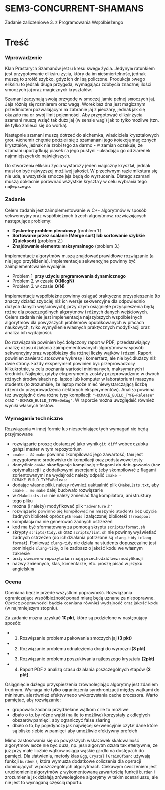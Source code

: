 # SEM3-CONCURRENT-SHAMANS
Zadanie zaliczeniowe 3. z Programowania Współbieżengo

# Treść
### Wprowadzenie
Klan Prastarych Szamanów jest u kresu swego życia. Jedynym ratunkiem jest przygotowanie eliksiru życia, który da im nieśmiertelność, jednak muszą to zrobić szybko, gdyż ich dni są policzone. Produkcja owego eliksiru to jednak długa przygoda, wymagająca zdobycia znacznej ilości smoczych jaj oraz magicznych kryształów.

Szamani zaczynają swoją przygodę w smoczej jamie pełnej smoczych jaj. Jaja różnią się rozmiarem oraz wagą. Worek bez dna jest magicznym przedmiotem pozwalającym na zabranie jaj z pieczary, jednak jak się okazało ma on swój limit pojemności. Aby przygotować eliksir życia szamani muszą wziąć tak dużo jaj (w sensie wagi) jak to tylko możliwe (tzn. ile tylko zmieści się do worka).

Następnie szamani muszą dotrzeć do alchemika, właściciela kryształowych grot. Alchemik chętnie podzieli się z szamanami jego kolekcją magicznych kryształów, jednak nie zrobi tego za darmo - w zamian oczekuje, że szamani uporządkują piasek na jego pustyni - układając go od ziarenek najmniejszych do największych.

Do stworzenia eliksiru życia wystarczy jeden magiczny kryształ, jednak musi on być najwyższej możliwej jakości. W przeciwnym razie mikstura się nie uda, a wszystkie smocze jaja będą do wyrzucenia. Dlatego szamani muszą dokładnie porównać wszystkie kryształy w celu wybrania tego najlepszego.

### Zadanie
Celem zadania jest zaimplementowanie w C++ algorytmów w sposób sekwencyjny oraz współbieżnych trzech algorytmów, rozwiązujących następujące problemy:

* <b>Dyskretny problem plecakowy</b> (problem 1.)
* <b>Sortowanie przez scalanie (Merge sort) lub sortowanie szybkie (Quicksort)</b> (problem 2.)
* <b>Znajdowanie elementu maksymalnego</b> (problem 3.)

Implementacje algorytmów muszą znajdować prawidłowe rozwiązanie (a nie jego przybliżenie). Implementacje sekwencyjne powinny być zaimplementowanie wydajnie:

* Problem 1. <b>przy użyciu programowania dynamicznego</b>
* Problem 2. w czasie <b>O(NlogN)</b>
* Problem 3. w czasie <b>O(N)</b>

Implementacje współbieżne powinny osiągać praktyczne przyspieszenie (to znaczy działać szybciej niż ich wersje sekwencyjne dla odpowiednio dużych danych wejściowych), przy czym osiągnięte przyspieszenia będą różne dla poszczególnych algorytmów i różnych danych wejściowych. Celem zadania nie jest implementacja najszybszych współbieżnych algorytmów dla powyższych problemów opublikowanych w pracach naukowych, tylko wymyślenie własnych praktycznych modyfikacji oraz analiza ich wydajności.

Do rozwiązania powinien być dołączony raport w PDF, przedstawiający analizę czasu działania zaimplementowanych algorytmów w sposób sekwencyjny oraz współbieżny dla różnej liczby wątków i rdzeni. Raport powinien zawierać stosowne wykresy i komentarz, ale nie być dłuższy niż dwie strony. Każdy eksperyment powinien być przeprowadzony kilkukrotnie, w celu poznania wartości minimalnych, maksymalnych i średnich. Najlepiej, gdyby eksperymenty zostały przeprowadzone w dwóch różnych środowiskach np. laptop lub komputer w laboratorium i maszyna students (to zrozumiałe, że laptop może mieć niewystarczającą liczbę rdzeni do przeprowadzenia niektórych eksperymentów). Analiza powinna też uwzględnić dwa różne typy kompilacji: `"-DCMAKE_BUILD_TYPE=Release"` oraz `"-DCMAKE_BUILD_TYPE=Debug"`. W raporcie można uwzględnić również wyniki własnych testów.

### Wymagania techniczne
Rozwiązania w innej formie lub niespełniające tych wymagań nie będą przyjmowane:

* rozwiązanie proszę dostarczyć jako wynik `git diff` wobec czubka gałęzi master w tym repozytorium
* `cmake . && make` powinno skompilować jego zawartość; tam jest przygotowane środowisko do kompilacji oraz podstawowe testy
* domyślnie `cmake` skonfiguruje kompilację z flagami do debugowania (bez optymalizacji i z dodatkowymi asercjami); żeby skompilować z flagami zorientowanymi na wydajność należy odpalić `cmake -DCMAKE_BUILD_TYPE=Release`
* dodając własne pliki, należy również uaktualnić plik `CMakeLists.txt`, aby `cmake . && make` dalej budowało rozwiązanie
* w `CMakeLists.txt` nie należy zmieniać flag kompilatora, ani struktury tego pliku;
* można (i należy) modyfikować plik `"adventure.h"`
* rozwiązanie powinno się kompilować na maszynie students bez użycia żadnych bibliotek oprócz `pthreads` i załączonej biblioteki `threadpool`
* kompilacja ma nie generować żadnych ostrzeżeń
* kod ma być sformatowany za pomocą skryptu `scripts/format.sh`
* skrypty `scripts/tidy.sh` oraz `scripts/lint.sh` nie powinny wyświetlać żadnych ostrzeżeń (do ich działania potrzebne są `clang-tidy` i `clang-format`). Ponieważ `clang-tidy` nie działa na students dopuszczalne jest pominięcie `clang-tidy`, o ile zadbasz o jakość kodu we własnym zakresie
* testy obecne w repozytorium mają przechodzić bez modyfikacji
* nazwy zmiennych, klas, komentarze, etc. proszę pisać w języku angielskim

### Ocena
Oceniana będzie przede wszystkim poprawność. Rozwiązania ograniczające współbieżność ponad miarę będą uznane za niepoprawne. Oprócz poprawności będzie oceniana również wydajność oraz jakość kodu (w najmniejszym stopniu).

Za zadanie można uzyskać <b>10 pkt</b>, które są podzielone w następujący sposób: 
* 1. Rozwiązanie problemu pakowania smoczych jaj <b>(3 pkt)</b>
* 2. Rozwiązanie problemu odnalezienia drogi do wyroczni <b>(3 pkt)</b>
* 3. Rozwiązanie problemu poszukiwania najlepszego kryształu <b>(2pkt)</b>
* 4. Raport PDF z analizą czasu działania poszczególnych etapów <b>(2 pkt)</b>.

Osiągnięcie dużego przyspieszenia zrównoleglając algorytmy jest zdaniem trudnym. Wymaga nie tylko ograniczenia synchronizacji między wątkami do minimum, ale również efektywnego wykorzystania cache procesora. Warto pamiętać, aby rozwiązanie:

* grupowało zadania przydzielane wątkom o ile to możliwe
* dbało o to, by różne wątki (na ile to możliwe) korzystały z odległych obszarów pamięci, aby ograniczyć false sharing
* dbało o to, by pojedynczy jak najwięcej sekwencyjnie czytał dane które są blisko siebie w pamięci, aby umożliwić efektywny prefetch


Mimo zastosowania się do powyższych wskazówek skalowalność algorytmów może nie być duża, np. jeśli algorytm działa tak efektywnie, że już przy małej liczbie wątków osiąga wąskie gardło na dostępach do pamięci. Dla ułatwienia, metody klas `Egg`, `Crystal` i `GrainOfSand` używają funkcji `burden()`, która wymusza dodatkowe obliczenia dla operacji dominujących w poszczególnych algorytmach. Ciekawym ćwiczeniem jest uruchomienie algorytmów z wykomentowaną zawartością funkcji `burden` i zrozumienie jak działają zrównoleglone algorytmy w takim scenariuszu, ale nie jest to wymaganą częścią raportu.
